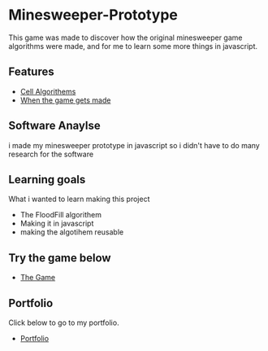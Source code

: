 # Minesweeper-Prototype

This game was made to discover how the original minesweeper game algorithms were made,
and for me to learn some more things in javascript.

## Features

- [Cell Algorithems](https://github.com/FloydMa1/Minesweepre-proto/blob/master/cell.js)
- [When the game gets made](https://github.com/FloydMa1/Minesweepre-proto/blob/master/draw.js)

## Software Anaylse 
i made my minesweeper prototype in javascript so i didn't have to do many research for the software

## Learning goals 
What i wanted to learn making this project
- The FloodFill algorithem
- Making it in javascript
- making the algotihem reusable

## Try the game below
- [The Game](http://22355.hosts.ma-cloud.nl/bewijzenmap/ms/)

## Portfolio
Click below to go to my portfolio.

- [Portfolio](http://floydlehman.me/)
